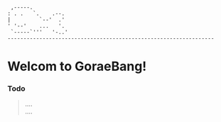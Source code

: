 
     ,-----.
    : . .   `.    .--.
    |         `--'  .'
    ' '--'    ...   '. 
     `-----`'''   '-..'
    -----------------------------------------------------------------


# Welcom to GoraeBang!

### Todo
> .... <br/>
> .... <br/>
